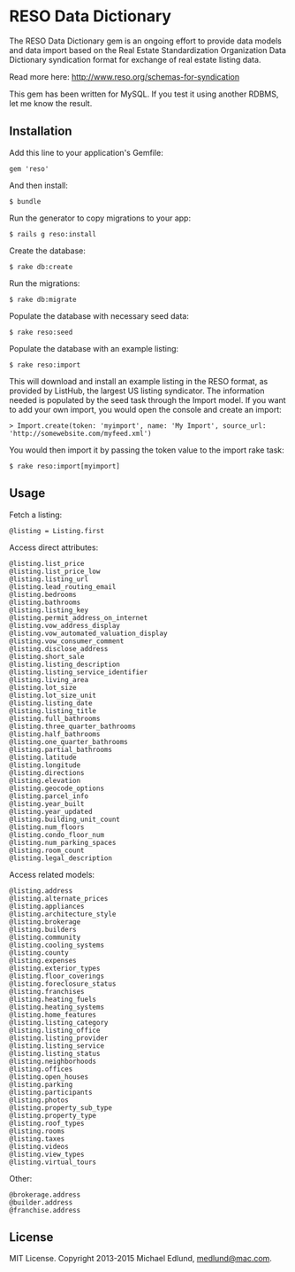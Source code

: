 # RESO Data Dictionary

The RESO Data Dictionary gem is an ongoing effort to provide data models and data import based on the Real Estate Standardization Organization Data Dictionary syndication format for exchange of real estate listing data.

Read more here:
http://www.reso.org/schemas-for-syndication

This gem has been written for MySQL. If you test it using another RDBMS, let me know the result.


## Installation

Add this line to your application's Gemfile:

	gem 'reso'

And then install:

    $ bundle

Run the generator to copy migrations to your app:

    $ rails g reso:install

Create the database:

    $ rake db:create

Run the migrations:

    $ rake db:migrate

Populate the database with necessary seed data:

	$ rake reso:seed

Populate the database with an example listing:

	$ rake reso:import

This will download and install an example listing in the RESO format, as provided by ListHub, the largest US listing syndicator. The information needed is populated by the seed task through the Import model. If you want to add your own import, you would open the console and create an import:

	> Import.create(token: 'myimport', name: 'My Import', source_url: 'http://somewebsite.com/myfeed.xml')

You would then import it by passing the token value to the import rake task:

	$ rake reso:import[myimport]


## Usage

Fetch a listing:

	@listing = Listing.first

Access direct attributes:

	@listing.list_price
	@listing.list_price_low
	@listing.listing_url
	@listing.lead_routing_email
	@listing.bedrooms
	@listing.bathrooms
	@listing.listing_key
	@listing.permit_address_on_internet
	@listing.vow_address_display
	@listing.vow_automated_valuation_display
	@listing.vow_consumer_comment
	@listing.disclose_address
	@listing.short_sale
	@listing.listing_description
	@listing.listing_service_identifier
	@listing.living_area
	@listing.lot_size
	@listing.lot_size_unit
	@listing.listing_date
	@listing.listing_title
	@listing.full_bathrooms
	@listing.three_quarter_bathrooms
	@listing.half_bathrooms
	@listing.one_quarter_bathrooms
	@listing.partial_bathrooms
	@listing.latitude
	@listing.longitude
	@listing.directions
	@listing.elevation
	@listing.geocode_options
	@listing.parcel_info
	@listing.year_built
	@listing.year_updated
	@listing.building_unit_count
	@listing.num_floors
	@listing.condo_floor_num
	@listing.num_parking_spaces
	@listing.room_count
	@listing.legal_description

Access related models:

	@listing.address
	@listing.alternate_prices
	@listing.appliances
	@listing.architecture_style
	@listing.brokerage
	@listing.builders
	@listing.community
	@listing.cooling_systems
	@listing.county
	@listing.expenses
	@listing.exterior_types
	@listing.floor_coverings
	@listing.foreclosure_status
	@listing.franchises
	@listing.heating_fuels
	@listing.heating_systems
	@listing.home_features
	@listing.listing_category
	@listing.listing_office
	@listing.listing_provider
	@listing.listing_service
	@listing.listing_status
	@listing.neighborhoods
	@listing.offices
	@listing.open_houses
	@listing.parking
	@listing.participants
	@listing.photos
	@listing.property_sub_type
	@listing.property_type
	@listing.roof_types
	@listing.rooms
	@listing.taxes
	@listing.videos
	@listing.view_types
	@listing.virtual_tours

Other:

	@brokerage.address
	@builder.address
	@franchise.address

## License

MIT License. Copyright 2013-2015 Michael Edlund, medlund@mac.com.

  


